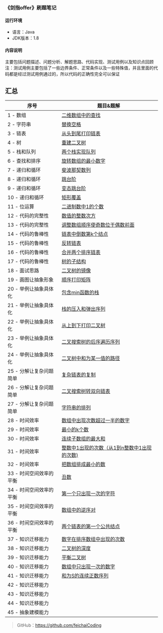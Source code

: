 ### 《剑指offer》刷题笔记

#### 运行环境
- 语言：Java
- JDK版本：1.8

#### 内容说明
主要包括问题描述、问题分析、解题思路、代码实现、测试用例以及知识点回顾<br>
注：测试用例主要包括了一些边界条件、正常条件以及一些特殊值，并且里面的代码都是经过测试用例通过的，所以代码的正确性完全可以保证

## 汇总

| 序号 | 题目&题解                                                    | 
| ---- | ------------------------------------------------------------ | 
| 1 - 数组    | [二维数组中的查找](https://github.com/feichaiCoding/SwordToOffer/blob/eb29fb746b8709aabe66c454488686f261732793/CodeFile/1-%E4%BA%8C%E7%BB%B4%E6%95%B0%E7%BB%84%E7%9A%84%E6%9F%A5%E6%89%BE.md) |
| 2 - 字符串   | [替换空格](https://github.com/feichaiCoding/SwordToOffer/blob/eb29fb746b8709aabe66c454488686f261732793/CodeFile/2-%E6%9B%BF%E6%8D%A2%E7%A9%BA%E6%A0%BC.md) | 
| 3 - 链表   | [从头到尾打印链表](https://github.com/feichaiCoding/SwordToOffer/blob/master/CodeFile/3-%E9%80%86%E5%90%91%E6%89%93%E5%8D%B0%E9%93%BE%E8%A1%A8.md) | 
| 4 - 树   | [重建二叉树](https://github.com/feichaiCoding/SwordToOffer/blob/master/CodeFile/4-%E9%87%8D%E5%BB%BA%E4%BA%8C%E5%8F%89%E6%A0%91.md) | 
| 5 - 栈和队列   | [两个栈实现队列](https://github.com/feichaiCoding/SwordToOffer/blob/master/CodeFile/5-%E4%B8%A4%E4%B8%AA%E6%A0%88%E5%AE%9E%E7%8E%B0%E9%98%9F%E5%88%97.md) | 
| 6 - 查找和排序   | [旋转数组的最小数字](https://github.com/feichaiCoding/SwordToOffer/blob/master/CodeFile/6-%E6%97%8B%E8%BD%AC%E6%95%B0%E7%BB%84%E7%9A%84%E6%9C%80%E5%B0%8F%E6%95%B0%E5%AD%97.md) | 
| 7 - 递归和循环   | [斐波那契数列](https://github.com/feichaiCoding/SwordToOffer/blob/master/CodeFile/7-%E6%96%90%E6%B3%A2%E9%82%A3%E5%A5%91%E6%95%B0%E5%88%97.md) | 
| 8 - 递归和循环   | [跳台阶](https://github.com/feichaiCoding/SwordToOffer/blob/master/CodeFile/8-%E8%B7%B3%E5%8F%B0%E9%98%B6.md) | 
| 9 - 递归和循环   | [变态跳台阶](https://github.com/feichaiCoding/SwordToOffer/blob/master/CodeFile/9-%E5%8F%98%E6%80%81%E8%B7%B3%E5%8F%B0%E9%98%B6.md) |  
| 10 - 递归和循环   | [矩形覆盖](https://github.com/feichaiCoding/SwordToOffer/blob/master/CodeFile/10-%E7%9F%A9%E5%BD%A2%E8%A6%86%E7%9B%96.md) | 
| 11 - 位运算   | [二进制数中1的个数](https://github.com/feichaiCoding/SwordToOffer/blob/master/CodeFile/11-%E4%BA%8C%E8%BF%9B%E5%88%B6%E4%B8%AD1%E7%9A%84%E4%B8%AA%E6%95%B0.md) |
| 12 - 代码的完整性   | [数值的整数次方](https://github.com/feichaiCoding/SwordToOffer/blob/master/CodeFile/12-%E6%95%B0%E5%80%BC%E7%9A%84%E6%95%B4%E6%95%B0%E6%AC%A1%E6%96%B9.md) |
| 13 - 代码的完整性   | [调整数组顺序使奇数位于偶数前面](https://github.com/feichaiCoding/SwordToOffer/blob/master/CodeFile/13-%E8%B0%83%E6%95%B4%E6%95%B0%E7%BB%84%E9%A1%BA%E5%BA%8F%E4%BD%BF%E5%A5%87%E6%95%B0%E4%BD%8D%E4%BA%8E%E5%81%B6%E6%95%B0%E5%89%8D%E9%9D%A2.md) |
| 14 - 代码的鲁棒性   | [链表中倒数第k个结点](https://github.com/feichaiCoding/SwordToOffer/blob/master/CodeFile/14-%E9%93%BE%E8%A1%A8%E4%B8%AD%E5%80%92%E6%95%B0%E7%AC%ACk%E4%B8%AA%E8%8A%82%E7%82%B9.md) |
| 15 - 代码的鲁棒性   | [反转链表](https://github.com/feichaiCoding/SwordToOffer/blob/master/CodeFile/15-%E5%8F%8D%E8%BD%AC%E9%93%BE%E8%A1%A8.md) |
| 16 - 代码的鲁棒性   | [合并两个排序链表](https://github.com/feichaiCoding/SwordToOffer/blob/master/CodeFile/16-%E5%90%88%E5%B9%B6%E4%B8%A4%E4%B8%AA%E6%8E%92%E5%BA%8F%E9%93%BE%E8%A1%A8.md) |
| 17 - 代码的鲁棒性   | [树的子结构](https://github.com/feichaiCoding/SwordToOffer/blob/master/CodeFile/17-%E6%A0%91%E7%9A%84%E5%AD%90%E7%BB%93%E6%9E%84.md) |
| 18 - 面试思路   | [二叉树的镜像](https://github.com/feichaiCoding/SwordToOffer/blob/master/CodeFile/18-%E4%BA%8C%E5%8F%89%E6%A0%91%E7%9A%84%E9%95%9C%E5%83%8F.md) |
| 19 - 画图让抽象形象   | [顺序打印矩阵](https://github.com/feichaiCoding/SwordToOffer/blob/master/CodeFile/19-%E9%A1%BA%E5%BA%8F%E6%89%93%E5%8D%B0%E7%9F%A9%E9%98%B5.md) |
|20 - 举例让抽象具体化   | [包含min函数的栈](https://github.com/feichaiCoding/SwordToOffer/blob/master/CodeFile/20-%E5%8C%85%E5%90%ABmin%E5%87%BD%E6%95%B0%E7%9A%84%E6%A0%88.md) |
|21 - 举例让抽象具体化   | [栈的压入和弹出序列](https://github.com/feichaiCoding/SwordToOffer/blob/master/CodeFile/21-%E6%A0%88%E7%9A%84%E5%8E%8B%E5%85%A5%E5%92%8C%E5%BC%B9%E5%87%BA%E5%BA%8F%E5%88%97.md) |
|22 - 举例让抽象具体化   | [从上到下打印二叉树](https://github.com/feichaiCoding/SwordToOffer/blob/master/CodeFile/22-%E4%BB%8E%E4%B8%8A%E5%88%B0%E4%B8%8B%E6%89%93%E5%8D%B0%E4%BA%8C%E5%8F%89%E6%A0%91(%E5%8D%B3%E5%B1%82%E6%AC%A1%E9%81%8D%E5%8E%86).md) |
|23 - 举例让抽象具体化   | [二叉搜索树的后序遍历序列](https://github.com/feichaiCoding/SwordToOffer/blob/master/CodeFile/23-%E4%BA%8C%E5%8F%89%E6%90%9C%E7%B4%A2%E6%A0%91%E7%9A%84%E5%90%8E%E5%BA%8F%E9%81%8D%E5%8E%86%E5%BA%8F%E5%88%97.md) |
|24 - 举例让抽象具体化   | [二叉树中和为某一值的路径](https://github.com/feichaiCoding/SwordToOffer/blob/master/CodeFile/24-%E4%BA%8C%E5%8F%89%E6%A0%91%E4%B8%AD%E5%92%8C%E4%B8%BA%E6%9F%90%E4%B8%80%E5%80%BC%E7%9A%84%E8%B7%AF%E5%BE%84.md) |
|25 - 分解让复杂问题简单   | [复杂链表的复制](https://github.com/feichaiCoding/SwordToOffer/blob/master/CodeFile/25-%E5%A4%8D%E6%9D%82%E9%93%BE%E8%A1%A8%E7%9A%84%E5%A4%8D%E5%88%B6.md) |
|26 - 分解让复杂问题简单   | [二叉搜索树转双向链表](https://github.com/feichaiCoding/SwordToOffer/blob/master/CodeFile/26-%E4%BA%8C%E5%8F%89%E6%90%9C%E7%B4%A2%E6%A0%91%E4%B8%8E%E5%8F%8C%E5%90%91%E9%93%BE%E8%A1%A8.md) |
|27 - 分解让复杂问题简单   | [字符串的排列](https://github.com/feichaiCoding/SwordToOffer/blob/master/CodeFile/27-%E5%AD%97%E7%AC%A6%E4%B8%B2%E7%9A%84%E6%8E%92%E5%88%97.md) |
|28 - 时间效率   | [数组中出现次数超过一半的数字](https://github.com/feichaiCoding/SwordToOffer/blob/master/CodeFile/28-%E6%95%B0%E7%BB%84%E4%B8%AD%E5%87%BA%E7%8E%B0%E6%AC%A1%E6%95%B0%E8%B6%85%E8%BF%87%E4%B8%80%E5%8D%8A%E7%9A%84%E6%95%B0%E5%AD%97.md) |
|29 - 时间效率   | [最小的k个数](https://github.com/feichaiCoding/SwordToOffer/blob/master/CodeFile/29-%E6%9C%80%E5%B0%8F%E7%9A%84K%E4%B8%AA%E6%95%B0.md) |
|30 - 时间效率   | [连续子数组的最大和](https://github.com/feichaiCoding/SwordToOffer/blob/master/CodeFile/30-%E8%BF%9E%E7%BB%AD%E5%AD%90%E6%95%B0%E7%BB%84%E7%9A%84%E6%9C%80%E5%A4%A7%E5%92%8C.md) |
|31 - 时间效率   | [整数中1出现的次数（从1到n整数中1出现的次数)](https://github.com/feichaiCoding/SwordToOffer/blob/master/CodeFile/31-%E6%95%B4%E6%95%B0%E4%B8%AD1%E5%87%BA%E7%8E%B0%E7%9A%84%E6%AC%A1%E6%95%B0%EF%BC%88%E4%BB%8E1%E5%88%B0n%E6%95%B4%E6%95%B0%E4%B8%AD1%E5%87%BA%E7%8E%B0%E7%9A%84%E6%AC%A1%E6%95%B0\).md) |
|32 - 时间效率   | [把数组排成最小的数](https://github.com/feichaiCoding/SwordToOffer/blob/master/CodeFile/32-%E6%8A%8A%E6%95%B0%E7%BB%84%E6%8E%92%E6%88%90%E6%9C%80%E5%B0%8F%E7%9A%84%E6%95%B0.md) |
|33 - 时间空间效率的平衡   | [丑数](https://github.com/feichaiCoding/SwordToOffer/blob/master/CodeFile/33-%E4%B8%91%E6%95%B0.md) |
|34 - 时间空间效率的平衡   | [第一个只出现一次的字符](https://github.com/feichaiCoding/SwordToOffer/blob/master/CodeFile/34-%E7%AC%AC%E4%B8%80%E4%B8%AA%E5%8F%AA%E5%87%BA%E7%8E%B0%E4%B8%80%E6%AC%A1%E7%9A%84%E5%AD%97%E7%AC%A6.md) |
|35 - 时间空间效率的平衡   | [数组中的逆序对](https://github.com/feichaiCoding/SwordToOffer/blob/master/CodeFile/35-%E6%95%B0%E7%BB%84%E4%B8%AD%E7%9A%84%E9%80%86%E5%BA%8F%E5%AF%B9.md) |
|36 - 时间空间效率的平衡   | [两个链表的第一个公共结点](https://github.com/feichaiCoding/SwordToOffer/blob/master/CodeFile/36-%E4%B8%A4%E4%B8%AA%E9%93%BE%E8%A1%A8%E7%9A%84%E7%AC%AC%E4%B8%80%E4%B8%AA%E5%85%AC%E5%85%B1%E7%BB%93%E7%82%B9.md) |
|37 - 知识迁移能力   | [数字在排序数组中出现的次数](https://github.com/feichaiCoding/SwordToOffer/blob/master/CodeFile/37-%E6%95%B0%E5%AD%97%E5%9C%A8%E6%8E%92%E5%BA%8F%E6%95%B0%E7%BB%84%E4%B8%AD%E5%87%BA%E7%8E%B0%E7%9A%84%E6%AC%A1%E6%95%B0.md) |
|38 - 知识迁移能力   | [二叉树的深度](https://github.com/feichaiCoding/SwordToOffer/blob/master/CodeFile/38-%E4%BA%8C%E5%8F%89%E6%A0%91%E7%9A%84%E6%B7%B1%E5%BA%A6.md) |
|39 - 知识迁移能力   | [平衡二叉树](https://github.com/feichaiCoding/SwordToOffer/blob/master/CodeFile/39-%E5%B9%B3%E8%A1%A1%E4%BA%8C%E5%8F%89%E6%A0%91.md) |
|40 - 知识迁移能力   | [数组中只出现一次的数字](https://github.com/feichaiCoding/SwordToOffer/blob/master/CodeFile/40-%E6%95%B0%E7%BB%84%E4%B8%AD%E5%8F%AA%E5%87%BA%E7%8E%B0%E4%B8%80%E6%AC%A1%E7%9A%84%E6%95%B0%E5%AD%97.md) |
|41 - 知识迁移能力   | [和为S的连续正数序列](https://github.com/feichaiCoding/SwordToOffer/blob/master/CodeFile/41-%E5%92%8C%E4%B8%BAS%E7%9A%84%E8%BF%9E%E7%BB%AD%E6%AD%A3%E6%95%B0%E5%BA%8F%E5%88%97.md) |
|42 - 知识迁移能力   | []() |
|43 - 知识迁移能力   | []() |
|44 - 知识迁移能力   | []() |
|45 - 抽象建模能力   | []() |



> GitHub：https://github.com/feichaiCoding

